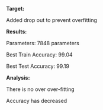 **Target:**

Added drop out to prevent overfitting 



**Results:**

Parameters: 7848 parameters

Best Train Accuracy: 99.04

Best Test Accuracy: 99.19


**Analysis:**

There is no over over-fitting

Accuracy has decreased
